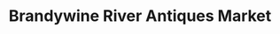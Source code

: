 ---
title: "Brandywine River Antiques Market"
url: /chadds-ford/brandywine-river-antiques-market/
shop: Antiquitäten
---